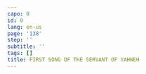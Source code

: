 ```yaml
---
capo: 0
id: 0
lang: en-us
page: '138'
step: ''
subtitle: ''
tags: []
title: FIRST SONG OF THE SERVANT OF YAHWEH
---
```

